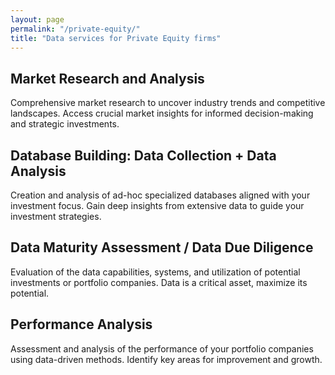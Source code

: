 ```yaml
---
layout: page
permalink: "/private-equity/"
title: "Data services for Private Equity firms"
---
```


## **Market Research and Analysis**
Comprehensive market research to uncover industry trends and competitive landscapes. Access crucial market insights for informed decision-making and strategic investments.

## **Database Building: Data Collection + Data Analysis**
Creation and analysis of ad-hoc specialized databases aligned with your investment focus. Gain deep insights from extensive data to guide your investment strategies.

## **Data Maturity Assessment / Data Due Diligence**
Evaluation of the data capabilities, systems, and utilization of potential investments or portfolio companies. Data is a critical asset, maximize its potential.

## **Performance Analysis**
Assessment and analysis of the performance of your portfolio companies using data-driven methods. Identify key areas for improvement and growth.
